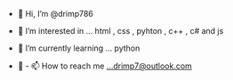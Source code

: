 - 👋 Hi, I’m @drimp786
- 👀 I’m interested in ... html , css , pyhton , c++ , c# and js
- 🌱 I’m currently learning ... python


- 💞️ - 📫 How to reach me ...drimp7@outlook.com

<!---
drimp786/drimp786 is a ✨ special ✨ repository because its `README.md` (this file) appears on your GitHub profile.
You can click the Preview link to take a look at your changes.
--->
